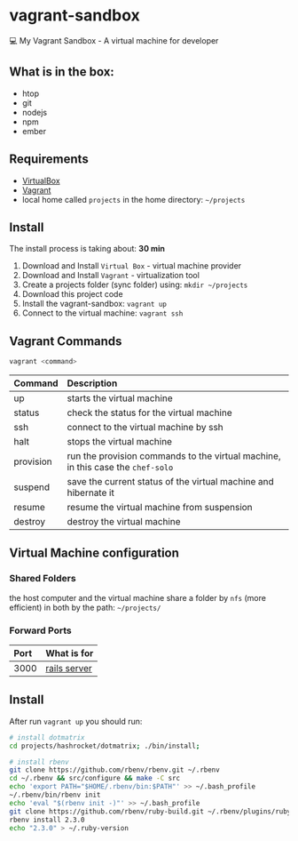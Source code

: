 # vagrant-sandbox
:computer: My Vagrant Sandbox - A virtual machine for developer

## What is in the box:

* htop
* git
* nodejs
* npm
* ember

## Requirements

* [VirtualBox](https://www.virtualbox.org)
* [Vagrant](http://vagrantup.com)
* local home called `projects` in the home directory: `~/projects`

## Install

The install process is taking about: **30 min**

1. Download and Install `Virtual Box` - virtual machine provider
2. Download and Install `Vagrant` - virtualization tool
3. Create a projects folder (sync folder) using: `mkdir ~/projects`
4. Download this project code
5. Install the vagrant-sandbox: `vagrant up`
6. Connect to the virtual machine: `vagrant ssh`

## Vagrant Commands

```bash
vagrant <command>
```

| Command   | Description                                                                     |
| :-------- | :------------------------------------------------------------------------------ |
| up        | starts the virtual machine                                                      |
| status    | check the status for the virtual machine                                        |
| ssh       | connect to the virtual machine by ssh                                           |
| halt      | stops the virtual machine                                                       |
| provision | run the provision commands to the virtual machine, in this case the `chef-solo` |
| suspend   | save the current status of the virtual machine and hibernate it                 |
| resume    | resume the virtual machine from suspension                                      |
| destroy   | destroy the virtual machine                                                     |

## Virtual Machine configuration

### Shared Folders

the host computer and the virtual machine share a folder by `nfs` (more efficient) in both by the path: `~/projects/`

### Forward Ports

| Port | What is for                                 |
| :--- | :------------------------------------------ |
| 3000 | [rails server](http://192.168.33.10:3000)   |

## Install

After run `vagrant up` you should run:

```bash
# install dotmatrix
cd projects/hashrocket/dotmatrix; ./bin/install;

# install rbenv
git clone https://github.com/rbenv/rbenv.git ~/.rbenv
cd ~/.rbenv && src/configure && make -C src
echo 'export PATH="$HOME/.rbenv/bin:$PATH"' >> ~/.bash_profile
~/.rbenv/bin/rbenv init
echo 'eval "$(rbenv init -)"' >> ~/.bash_profile
git clone https://github.com/rbenv/ruby-build.git ~/.rbenv/plugins/ruby-build
rbenv install 2.3.0
echo "2.3.0" > ~/.ruby-version
```

